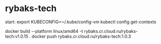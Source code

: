# rybaks-tech

start:
 export KUBECONFIG=~/.kube/config-vm
 kubectl config get-contexts

docker build --platform linux/amd64 -t rybaks.cr.cloud.ru/rybaks-tech:v1.0.15 .
docker push rybaks.cr.cloud.ru/rybaks-tech:1.0.3
